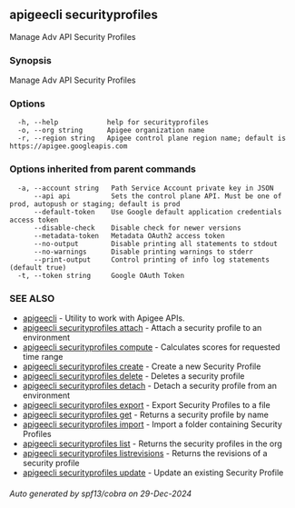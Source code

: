 ## apigeecli securityprofiles

Manage Adv API Security Profiles

### Synopsis

Manage Adv API Security Profiles

### Options

```
  -h, --help            help for securityprofiles
  -o, --org string      Apigee organization name
  -r, --region string   Apigee control plane region name; default is https://apigee.googleapis.com
```

### Options inherited from parent commands

```
  -a, --account string   Path Service Account private key in JSON
      --api api          Sets the control plane API. Must be one of prod, autopush or staging; default is prod
      --default-token    Use Google default application credentials access token
      --disable-check    Disable check for newer versions
      --metadata-token   Metadata OAuth2 access token
      --no-output        Disable printing all statements to stdout
      --no-warnings      Disable printing warnings to stderr
      --print-output     Control printing of info log statements (default true)
  -t, --token string     Google OAuth Token
```

### SEE ALSO

* [apigeecli](apigeecli.md)	 - Utility to work with Apigee APIs.
* [apigeecli securityprofiles attach](apigeecli_securityprofiles_attach.md)	 - Attach a security profile to an environment
* [apigeecli securityprofiles compute](apigeecli_securityprofiles_compute.md)	 - Calculates scores for requested time range
* [apigeecli securityprofiles create](apigeecli_securityprofiles_create.md)	 - Create a new Security Profile
* [apigeecli securityprofiles delete](apigeecli_securityprofiles_delete.md)	 - Deletes a security profile
* [apigeecli securityprofiles detach](apigeecli_securityprofiles_detach.md)	 - Detach a security profile from an environment
* [apigeecli securityprofiles export](apigeecli_securityprofiles_export.md)	 - Export Security Profiles to a file
* [apigeecli securityprofiles get](apigeecli_securityprofiles_get.md)	 - Returns a security profile by name
* [apigeecli securityprofiles import](apigeecli_securityprofiles_import.md)	 - Import a folder containing Security Profiles
* [apigeecli securityprofiles list](apigeecli_securityprofiles_list.md)	 - Returns the security profiles in the org
* [apigeecli securityprofiles listrevisions](apigeecli_securityprofiles_listrevisions.md)	 - Returns the revisions of a security profile
* [apigeecli securityprofiles update](apigeecli_securityprofiles_update.md)	 - Update an existing Security Profile

###### Auto generated by spf13/cobra on 29-Dec-2024
